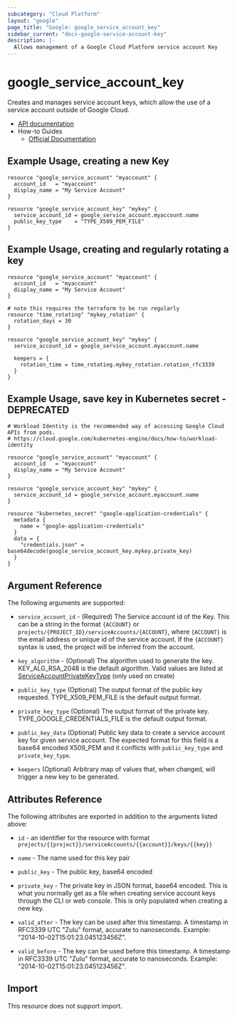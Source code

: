 ```yaml
---
subcategory: "Cloud Platform"
layout: "google"
page_title: "Google: google_service_account_key"
sidebar_current: "docs-google-service-account-key"
description: |-
  Allows management of a Google Cloud Platform service account Key
---
```


# google_service_account_key

Creates and manages service account keys, which allow the use of a service account outside of Google Cloud. 

* [API documentation](https://cloud.google.com/iam/reference/rest/v1/projects.serviceAccounts.keys)
* How-to Guides
    * [Official Documentation](https://cloud.google.com/iam/docs/creating-managing-service-account-keys)


## Example Usage, creating a new Key

```hcl
resource "google_service_account" "myaccount" {
  account_id   = "myaccount"
  display_name = "My Service Account"
}

resource "google_service_account_key" "mykey" {
  service_account_id = google_service_account.myaccount.name
  public_key_type    = "TYPE_X509_PEM_FILE"
}
```

## Example Usage, creating and regularly rotating a key

```hcl
resource "google_service_account" "myaccount" {
  account_id   = "myaccount"
  display_name = "My Service Account"
}

# note this requires the terraform to be run regularly
resource "time_rotating" "mykey_rotation" {
  rotation_days = 30
}

resource "google_service_account_key" "mykey" {
  service_account_id = google_service_account.myaccount.name

  keepers = {
    rotation_time = time_rotating.mykey_rotation.rotation_rfc3339
  }
}
```

## Example Usage, save key in Kubernetes secret - DEPRECATED

```hcl
# Workload Identity is the recommended way of accessing Google Cloud APIs from pods.
# https://cloud.google.com/kubernetes-engine/docs/how-to/workload-identity

resource "google_service_account" "myaccount" {
  account_id   = "myaccount"
  display_name = "My Service Account"
}

resource "google_service_account_key" "mykey" {
  service_account_id = google_service_account.myaccount.name
}

resource "kubernetes_secret" "google-application-credentials" {
  metadata {
    name = "google-application-credentials"
  }
  data = {
    "credentials.json" = base64decode(google_service_account_key.mykey.private_key)
  }
}
```

## Argument Reference

The following arguments are supported:

* `service_account_id` - (Required) The Service account id of the Key. This can be a string in the format
`{ACCOUNT}` or `projects/{PROJECT_ID}/serviceAccounts/{ACCOUNT}`, where `{ACCOUNT}` is the email address or
unique id of the service account. If the `{ACCOUNT}` syntax is used, the project will be inferred from the account.

* `key_algorithm` - (Optional) The algorithm used to generate the key. KEY_ALG_RSA_2048 is the default algorithm.
Valid values are listed at
[ServiceAccountPrivateKeyType](https://cloud.google.com/iam/reference/rest/v1/projects.serviceAccounts.keys#ServiceAccountKeyAlgorithm)
(only used on create)

* `public_key_type` (Optional) The output format of the public key requested. TYPE_X509_PEM_FILE is the default output format.

* `private_key_type` (Optional) The output format of the private key. TYPE_GOOGLE_CREDENTIALS_FILE is the default output format.

* `public_key_data` (Optional) Public key data to create a service account key for given service account. The expected format for this field is a base64 encoded X509_PEM and it conflicts with `public_key_type` and `private_key_type`.

* `keepers` (Optional) Arbitrary map of values that, when changed, will trigger a new key to be generated.

## Attributes Reference

The following attributes are exported in addition to the arguments listed above:

* `id` - an identifier for the resource with format `projects/{{project}}/serviceAccounts/{{account}}/keys/{{key}}`

* `name` - The name used for this key pair

* `public_key` - The public key, base64 encoded

* `private_key` - The private key in JSON format, base64 encoded. This is what you normally get as a file when creating
service account keys through the CLI or web console. This is only populated when creating a new key.

* `valid_after` - The key can be used after this timestamp. A timestamp in RFC3339 UTC "Zulu" format, accurate to nanoseconds. Example: "2014-10-02T15:01:23.045123456Z".

* `valid_before` - The key can be used before this timestamp.
A timestamp in RFC3339 UTC "Zulu" format, accurate to nanoseconds. Example: "2014-10-02T15:01:23.045123456Z".

## Import

This resource does not support import.
